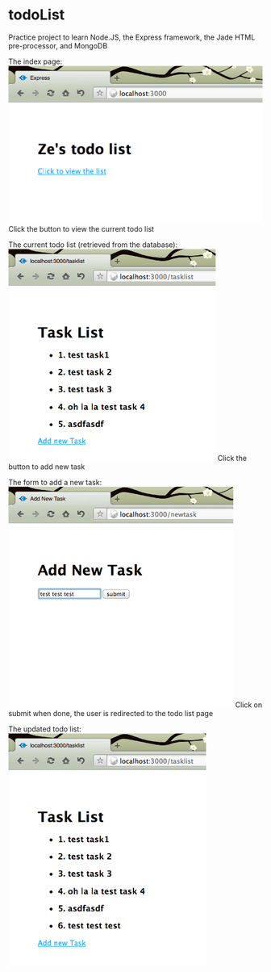 todoList
========

Practice project to learn Node.JS, the Express framework, the Jade HTML pre-processor, and MongoDB

The index page: 
![Alt text](/screenshots/1.png?raw=true)
Click the button to view the current todo list



The current todo list (retrieved from the database):
![Alt text](/screenshots/2.png?raw=true)
Click the button to add new task



The form to add a new task:
![Alt text](/screenshots/3.png?raw=true)
Click on submit when done, the user is redirected to the todo list page



The updated todo list:
![Alt text](/screenshots/4.png?raw=true)
